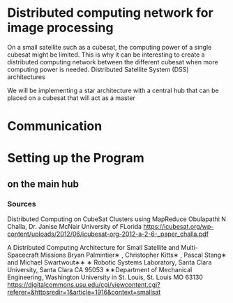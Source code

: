 # Distributed computing network for image processing
On a small satellite such as a cubesat, the computing power of a single cubesat might be limited. This is why it can be interesting to create a distributed computing network between the different cubesat when more computing power is needed.
Distributed Satellite System (DSS) architectures


We will be implementing a star architecture with a central hub that can be placed on a cubesat that will act as a master
# Communication






# Setting up the Program

## on the main hub















### Sources

Distributed Computing on CubeSat Clusters using MapReduce
Obulapathi N Challa, Dr. Janise McNair
University of FLorida
https://icubesat.org/wp-content/uploads/2012/06/icubesat-org-2012-a-2-6-_paper_challa.pdf



A Distributed Computing Architecture for Small Satellite
and Multi-Spacecraft Missions
Bryan Palmintier∗ , Christopher Kitts∗ , Pascal Stang∗ and Michael Swartwout∗∗
∗ Robotic Systems Laboratory, Santa Clara University, Santa Clara CA 95053
∗∗Department of Mechanical Engineering, Washington University in St. Louis, St. Louis MO 63130
https://digitalcommons.usu.edu/cgi/viewcontent.cgi?referer=&httpsredir=1&article=1916&context=smallsat